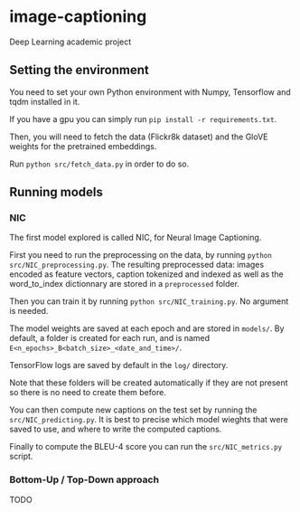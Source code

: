 # image-captioning
Deep Learning academic project

## Setting the environment

You need to set your own Python environment with Numpy, Tensorflow and tqdm installed in it.

If you have a gpu you can simply run `pip install -r requirements.txt`.

Then, you will need to fetch the data (Flickr8k dataset) and the GloVE weights for the pretrained embeddings.

Run `python src/fetch_data.py` in order to do so.

## Running models

### NIC

The first model explored is called NIC, for Neural Image Captioning.

First you need to run the preprocessing on the data, by running `python src/NIC_preprocessing.py`. 
The resulting preprocessed data: images encoded as feature vectors, caption tokenized and indexed as well as the word_to_index dictionnary are stored in a `preprocessed` folder.

Then you can train it by running `python src/NIC_training.py`. No argument is needed.

The model weights are saved at each epoch and are stored in `models/`. By default, a folder is created for each run, and is named `E<n_epochs>_B<batch_size>_<date_and_time>/`.

TensorFlow logs are saved by default in the `log/` directory.

Note that these folders will be created automatically if they are not present so there is no need to create them before.

You can then compute new captions on the test set by running the `src/NIC_predicting.py`. It is best to precise which model wieghts that were saved to use, and where to write the computed captions.

Finally to compute the BLEU-4 score you can run the `src/NIC_metrics.py` script.

### Bottom-Up / Top-Down approach

TODO